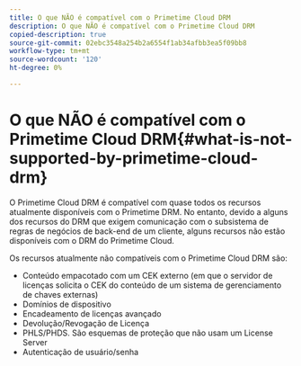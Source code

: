 ```yaml
---
title: O que NÃO é compatível com o Primetime Cloud DRM
description: O que NÃO é compatível com o Primetime Cloud DRM
copied-description: true
source-git-commit: 02ebc3548a254b2a6554f1ab34afbb3ea5f09bb8
workflow-type: tm+mt
source-wordcount: '120'
ht-degree: 0%

---
```


# O que NÃO é compatível com o Primetime Cloud DRM{#what-is-not-supported-by-primetime-cloud-drm}

O Primetime Cloud DRM é compatível com quase todos os recursos atualmente disponíveis com o Primetime DRM. No entanto, devido a alguns dos recursos do DRM que exigem comunicação com o subsistema de regras de negócios de back-end de um cliente, alguns recursos não estão disponíveis com o DRM do Primetime Cloud.

Os recursos atualmente não compatíveis com o Primetime Cloud DRM são:

* Conteúdo empacotado com um CEK externo (em que o servidor de licenças solicita o CEK do conteúdo de um sistema de gerenciamento de chaves externas)
* Domínios de dispositivo
* Encadeamento de licenças avançado
* Devolução/Revogação de Licença
* PHLS/PHDS. São esquemas de proteção que não usam um License Server
* Autenticação de usuário/senha
